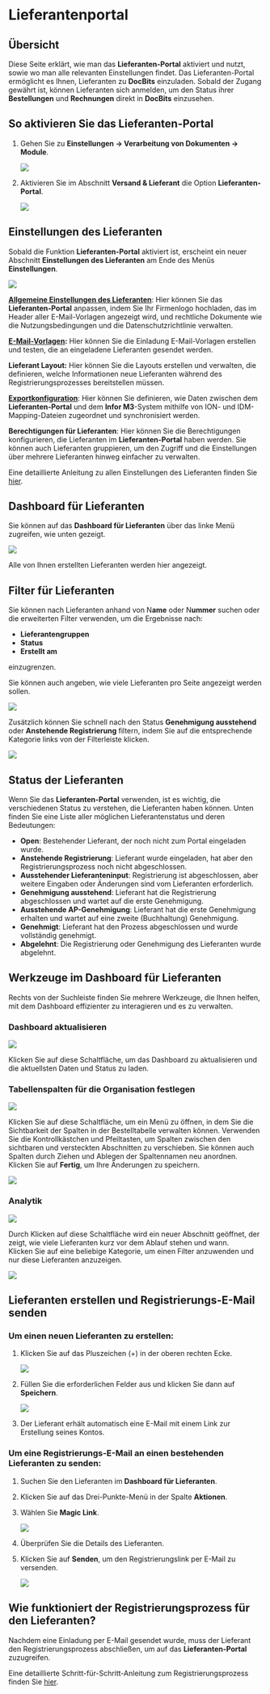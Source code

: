 # Lieferantenportal

## Übersicht

Diese Seite erklärt, wie man das **Lieferanten-Portal** aktiviert und nutzt, sowie wo man alle relevanten Einstellungen findet. Das Lieferanten-Portal ermöglicht es Ihnen, Lieferanten zu **DocBits** einzuladen. Sobald der Zugang gewährt ist, können Lieferanten sich anmelden, um den Status ihrer **Bestellungen** und **Rechnungen** direkt in **DocBits** einzusehen.

## So aktivieren Sie das Lieferanten-Portal

1.  Gehen Sie zu **Einstellungen → Verarbeitung von Dokumenten → Module**.

    ![](https://raw.githubusercontent.com/Fellow-Consulting-AG/docbits/refs/heads/main/readme/.gitbook/assets/settings_module.png)
2.  Aktivieren Sie im Abschnitt **Versand & Lieferant** die Option **Lieferanten-Portal**.

    ![](https://raw.githubusercontent.com/Fellow-Consulting-AG/docbits/refs/heads/main/readme/.gitbook/assets/supplier_portal_1.png)

## Einstellungen des Lieferanten

Sobald die Funktion **Lieferanten-Portal** aktiviert ist, erscheint ein neuer Abschnitt **Einstellungen des Lieferanten** am Ende des Menüs **Einstellungen**.

![](https://raw.githubusercontent.com/Fellow-Consulting-AG/docbits/refs/heads/main/readme/.gitbook/assets/settings_suppplier_settings.png)

[**Allgemeine Einstellungen des Lieferanten**](../../settings/supplier-setting/supplier-general-settings.md): Hier können Sie das **Lieferanten-Portal** anpassen, indem Sie Ihr Firmenlogo hochladen, das im Header aller E-Mail-Vorlagen angezeigt wird, und rechtliche Dokumente wie die Nutzungsbedingungen und die Datenschutzrichtlinie verwalten.

[**E-Mail-Vorlagen**](../../settings/supplier-setting/editing-email-templates.md)**:** Hier können Sie die Einladung E-Mail-Vorlagen erstellen und testen, die an eingeladene Lieferanten gesendet werden.

**Lieferant Layout:** Hier können Sie die Layouts erstellen und verwalten, die definieren, welche Informationen neue Lieferanten während des Registrierungsprozesses bereitstellen müssen.

[**Exportkonfiguration**](../../settings/supplier-setting/export-configuration-for-supplier-portal-for-m3.md): Hier können Sie definieren, wie Daten zwischen dem **Lieferanten-Portal** und dem **Infor M3**-System mithilfe von ION- und IDM-Mapping-Dateien zugeordnet und synchronisiert werden.

**Berechtigungen für Lieferanten**: Hier können Sie die Berechtigungen konfigurieren, die Lieferanten im **Lieferanten-Portal** haben werden. Sie können auch Lieferanten gruppieren, um den Zugriff und die Einstellungen über mehrere Lieferanten hinweg einfacher zu verwalten.

Eine detaillierte Anleitung zu allen Einstellungen des Lieferanten finden Sie [hier](../../settings/supplier-setting/).

## Dashboard für Lieferanten <a href="#supplier-permissions" id="supplier-permissions"></a>

Sie können auf das **Dashboard für Lieferanten** über das linke Menü zugreifen, wie unten gezeigt.

![](https://raw.githubusercontent.com/Fellow-Consulting-AG/docbits/refs/heads/main/readme/.gitbook/assets/supplier_portal_2.png)

Alle von Ihnen erstellten Lieferanten werden hier angezeigt.

## Filter für Lieferanten

Sie können nach Lieferanten anhand von N**ame** oder N**ummer** suchen oder die erweiterten Filter verwenden, um die Ergebnisse nach:

* **Lieferantengruppen**
* **Status**
* **Erstellt am**

einzugrenzen.

Sie können auch angeben, wie viele Lieferanten pro Seite angezeigt werden sollen.

![](https://raw.githubusercontent.com/Fellow-Consulting-AG/docbits/refs/heads/main/readme/.gitbook/assets/supplier_portal_9.png)

Zusätzlich können Sie schnell nach den Status **Genehmigung ausstehend** oder **Anstehende Registrierung** filtern, indem Sie auf die entsprechende Kategorie links von der Filterleiste klicken.

![](https://raw.githubusercontent.com/Fellow-Consulting-AG/docbits/refs/heads/main/readme/.gitbook/assets/10.png)

## Status der Lieferanten

Wenn Sie das **Lieferanten-Portal** verwenden, ist es wichtig, die verschiedenen Status zu verstehen, die Lieferanten haben können. Unten finden Sie eine Liste aller möglichen Lieferantenstatus und deren Bedeutungen:

* **Open**: Bestehender Lieferant, der noch nicht zum Portal eingeladen wurde.
* **Anstehende Registrierung**: Lieferant wurde eingeladen, hat aber den Registrierungsprozess noch nicht abgeschlossen.
* **Ausstehender Lieferanteninput**: Registrierung ist abgeschlossen, aber weitere Eingaben oder Änderungen sind vom Lieferanten erforderlich.
* **Genehmigung ausstehend**: Lieferant hat die Registrierung abgeschlossen und wartet auf die erste Genehmigung.
* **Ausstehende AP-Genehmigung**: Lieferant hat die erste Genehmigung erhalten und wartet auf eine zweite (Buchhaltung) Genehmigung.
* **Genehmigt**: Lieferant hat den Prozess abgeschlossen und wurde vollständig genehmigt.
* **Abgelehnt**: Die Registrierung oder Genehmigung des Lieferanten wurde abgelehnt.

## Werkzeuge im Dashboard für Lieferanten

Rechts von der Suchleiste finden Sie mehrere Werkzeuge, die Ihnen helfen, mit dem Dashboard effizienter zu interagieren und es zu verwalten.

### Dashboard aktualisieren <a href="#refresh-table" id="refresh-table"></a>

![](https://raw.githubusercontent.com/Fellow-Consulting-AG/docbits/refs/heads/main/readme/.gitbook/assets/supplier_portal_3.png)

Klicken Sie auf diese Schaltfläche, um das Dashboard zu aktualisieren und die aktuellsten Daten und Status zu laden.

### Tabellenspalten für die Organisation festlegen <a href="#set-table-columns-for-organization" id="set-table-columns-for-organization"></a>

![](https://raw.githubusercontent.com/Fellow-Consulting-AG/docbits/refs/heads/main/readme/.gitbook/assets/supplier_portal_4.png)

Klicken Sie auf diese Schaltfläche, um ein Menü zu öffnen, in dem Sie die Sichtbarkeit der Spalten in der Bestelltabelle verwalten können. Verwenden Sie die Kontrollkästchen und Pfeiltasten, um Spalten zwischen den sichtbaren und versteckten Abschnitten zu verschieben. Sie können auch Spalten durch Ziehen und Ablegen der Spaltennamen neu anordnen. Klicken Sie auf **Fertig**, um Ihre Änderungen zu speichern.

![](https://raw.githubusercontent.com/Fellow-Consulting-AG/docbits/refs/heads/main/readme/.gitbook/assets/supplier_portal_7.png)

### Analytik <a href="#analytics" id="analytics"></a>

![](https://raw.githubusercontent.com/Fellow-Consulting-AG/docbits/refs/heads/main/readme/.gitbook/assets/supplier_portal_5.png)

Durch Klicken auf diese Schaltfläche wird ein neuer Abschnitt geöffnet, der zeigt, wie viele Lieferanten kurz vor dem Ablauf stehen und wann.\
Klicken Sie auf eine beliebige Kategorie, um einen Filter anzuwenden und nur diese Lieferanten anzuzeigen.

![](https://raw.githubusercontent.com/Fellow-Consulting-AG/docbits/refs/heads/main/readme/.gitbook/assets/supplier_portal_8.png)

## Lieferanten erstellen und Registrierungs-E-Mail senden

### **Um einen neuen Lieferanten zu erstellen:**

1.  Klicken Sie auf das Pluszeichen (+) in der oberen rechten Ecke.

    ![](https://raw.githubusercontent.com/Fellow-Consulting-AG/docbits/refs/heads/main/readme/.gitbook/assets/supplier_portal_6.png)
2.  Füllen Sie die erforderlichen Felder aus und klicken Sie dann auf **Speichern**.

    ![](https://raw.githubusercontent.com/Fellow-Consulting-AG/docbits/refs/heads/main/readme/.gitbook/assets/supplier_portal_11.png)
3. Der Lieferant erhält automatisch eine E-Mail mit einem Link zur Erstellung seines Kontos.

### **Um eine Registrierungs-E-Mail an einen bestehenden Lieferanten zu senden:**

1. Suchen Sie den Lieferanten im **Dashboard für Lieferanten**.
2. Klicken Sie auf das Drei-Punkte-Menü in der Spalte **Aktionen**.
3.  Wählen Sie **Magic Link**.

    ![](https://raw.githubusercontent.com/Fellow-Consulting-AG/docbits/refs/heads/main/readme/.gitbook/assets/supplier_portal_12.png)
4. Überprüfen Sie die Details des Lieferanten.
5.  Klicken Sie auf **Senden**, um den Registrierungslink per E-Mail zu versenden.

    ![](https://raw.githubusercontent.com/Fellow-Consulting-AG/docbits/refs/heads/main/readme/.gitbook/assets/supplier_portal_13.png)

## Wie funktioniert der Registrierungsprozess für den Lieferanten?

Nachdem eine Einladung per E-Mail gesendet wurde, muss der Lieferant den Registrierungsprozess abschließen, um auf das **Lieferanten-Portal** zuzugreifen.

Eine detaillierte Schritt-für-Schritt-Anleitung zum Registrierungsprozess finden Sie [hier](supplier-registration.md).
